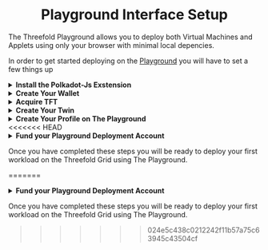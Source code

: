 # <center> Playground Interface Setup </center>

The Threefold Playground allows you to deploy both Virtual Machines and Applets using only your browser with minimal local depencies. 

In order to get started deploying on the [Playground](https://play.grid.tf) you will have to set a few things up

<details>
	<summary><b>Install the Polkadot-Js Exstension</b></summary>

Open Google Chrome and go to the Chrome Web Store by typing "chrome.google.com/webstore" in the address bar.

- 1.) Search for "polkadot-js" in the search bar and select the extension from the results.
- 2.) Click on the "Add to Chrome" button to install the extension.
- 3.) A pop-up window will appear asking for permission to install the extension. Click "Add extension" to continue.
- 4.) Once the installation is complete, you will see a notification in the top right corner of your browser that the extension has been added.
- 5.) To access the extension, click on the puzzle icon in the top right corner of your browser and select "polkadot-js"
- 6.) Once the extension is open, you will be prompted to connect to a polkadot-js enabled node. You can either connect to the default provided node or add your own custom node by clicking on the "Advanced settings" button.
- 7.) Once you are connected, you will be able to interact with the Polkadot network using the extension's built-in features such as viewing account balances and transaction history, and creating and signing transactions.
    - hold off on creating wallet for now untill youve read the next step. 
Note: Make sure you have the latest version of Google Chrome installed to use this extension.
</details>

<details>
	<summary><b>Create Your Wallet</b></summary>

You have Three options for creating this wallet
	
  <details>
	<summary>Use an Existing Stellar Wallet Nmeonic</summary>

Open the Polkadot-js extension in Google Chrome by clicking on the puzzle icon in the top right corner of the browser and selecting "polkadot-js".

- 1.) In the extension, click on the "Accounts" tab and then select "Import Accounts"
- 2.) Select "Stellar" from the list of supported chains.
- 3.) Enter your Stellar mnemonic phrase in the field provided.
- 4.) Click on the "Import" button to import your Stellar account into the Polkadot-js extension.
- 5.) Once the import is complete, you will see your imported Stellar account listed under the "Accounts" tab.
- 6.) To confirm that the import was successful, you can check the balance of your imported Stellar account by selecting it and then clicking on the "Account Details" button.
- 7.)To use the imported account for interacting with the Polkadot network, make sure to set it as the active account by clicking on the "Use" button next to the account.

Note: Importing an existing Stellar account into the Polkadot-js extension will not affect the account's balance or transaction history on the Stellar network. It will only allow you to use that account to interact with the Polkadot network.
  </details>

  <details>
	<summary>Create A New Polkadot Wallet In The Exstension</summary>

Open the Polkadot-js extension in Google Chrome by clicking on the puzzle icon in the top right corner of the browser and selecting "polkadot-js".

- 1.) In the extension, click on the "Accounts" tab and then select "Add Account"
- 2.) A new window will appear, select "Create a new seed"
- 3.) Enter a name for your new wallet, this is for your reference only
- 4.) Click on the "Generate" button to create a new seed phrase.
- 5.) Carefully write down the seed phrase on a piece of paper and store it in a safe place, as it will be needed to restore access to your wallet if you ever lose your password.
- 6.) Confirm your seed phrase by typing it in the field provided and clicking the "Confirm" button.
- 7.) Once the seed phrase is confirmed, you will be prompted to create a password for the new wallet.
- 8.) Enter a strong password and click "Save"

The new wallet will appear in the "Accounts" tab, and you will be able to use it to interact with the Polkadot network, this is a great option if you already have an exsisting stellar wallet.

Note: It is important to keep your seed phrase and password safe and secure, as anyone with access to them will be able to access and control your funds.
  </details>

  <details>
	<summary>Create a New Stellar Wallet With Threefold Connect</summary>

You will want to follow this Tutorial to Setup your Threefold Connect Wallet https://forum.threefold.io/t/threefold-farming-guide-part-2/2990

2.) Once you have Create Your Wallet you will want to follow the steps above under "Use An Exsisting Stellar wallet" using the Nmeonics you generate during the previous step. 
  </details>

</details>

<details>
	<summary><b>Acquire TFT</b></summary>

In order to purchase TFT we will need to use an interface compatible with the stellar decentralized exchanges for this example we will use LOBSTR
  <details>
	<summary><b>Install LOBSTR</b></summary>

you will need to install the LOBSTR app on your mobile device 
<details>
<summary>Install LOBSTR FOR IOS</summary>

 - 1.) Open the App Store on your iOS device.
 - 2.) Search for "Lobstr" in the search bar and select the app from the results.
 - 3.) Click on the "Get" button to start the installation process.
 - 4.) Once the installation is complete, you will see a notification that the app has been added to your device.
 - 5.) Go to the home screen of your device and open the Lobstr app.


</details>

<details>
  <summary>Install LOBSTR for Android</summary>

- 1.) Open the Google Play Store on your Android device.
- 2.) Search for "Lobstr" in the search bar and select the app from the results.
- 3.) Click on the "Install" button to start the installation process.
- 4.) Once the installation is complete, you will see a notification that the app has been added to your device.
- 5.) Go to the home screen of your device and open the Lobstr app.
 
 </details>
</details>
  
<details>
 <summary><b>Import wallet into LOBSTR</b></summary>

- 1.) You will be prompted to either create a new wallet or restore an existing one, If you dont already have a stellar wallet you should create one with with Threefold Connect Using the steps under "Create a new wallet with Threefold Connect"
- 2.) Add your exisisting or Threefold Connect Wallet by selecting "Restore Wallet" and entering your seed phrase and password.
- 3.) Once you've created or restored your wallet, you will be able to view your account balance and transaction history, and create and sign transactions.
Note: Make sure you have the latest version of Android or IOS installed on your device to use this app.
</details>

<details>
	<summary><b>Fund your stellar wallet that you imported into LOBSTR</b></summary>

You will need to fund your wallet with xlm in order to trade it for TFT there are two primary ways of accomplishing this

  <details>
	<summary>Purchase XLM with with MoonPay</summary>

- Open the Lobstr app on your iOS or Android device.
- Tap on the "Buy" button in the bottom navigation bar
- Select "XLM" from the list of available currencies
- Select the amount you would like to purchase
- Tap on "Next"
- Select "Moonpay" as the Payment Method
- Fill in your payment details, such as credit card information, and confirm the transaction
- Wait for the transaction to be confirmed, it may take a few minutes for the funds to appear in your Lobstr wallet
- Once the transaction is complete, you will see the XLM credited to your Lobstr wallet.

Note: It's important to check the exchange rate and the fees associated with the purchase before completing the transaction. Also, you need to have an account with Moonpay to use this method to buy XLM.
  </details>

   <details>
	<summary>Transfer XLM from an Exchange of your choice</summary>

- Log in to your account on the centralized exchange where you purchased XLM
- Locate the option to withdraw or transfer XLM from the exchange to an external wallet
- Enter the public address of your Lobstr wallet as the destination address for the transfer.
- Be sure to double-check the destination address to ensure it is correct, as sending XLM to the wrong address may result in loss of funds
- Input the amount of XLM you wish to transfer and initiate the transaction
- Wait for the transaction to be confirmed on the blockchain, it may take a few minutes to several hours depending on the blockchain's congestion.
- Once the transaction is confirmed, you will see the XLM credited to your Lobstr wallet.

Note: Make sure you have enough XLM in your exchange account to cover the network fee for the transfer, and also check for the exchange's withdrawal limits and fees.
  </details>
</details>

<details>
	<summary><b>Swap XLM for TFT in the LOBSTR app</b></summary>
	Open the Lobstr app on your iOS or Android device.

-Tap on the "Swap" button in the bottom navigation bar.

-Select "XLM" as the currency you want to swap from.

-Select "TFT" as the currency you want to swap to.

-Input the amount of XLM you wish to swap.

-Tap on "Next"

-Review the details of the swap, such as the exchange rate, and the total amount of TFT you will receive.

-Tap on "Confirm" to initiate the swap.

-Wait for the transaction to be confirmed on the blockchain, it may take a few minutes to several hours depending on the blockchain's congestion.

-Once the transaction is confirmed, you will see the TFT credited to your Lobstr wallet.

Note: Swap feature may not be available in all regions or jurisdictions, and also make sure to check the exchange rate and the fees associated with the swap before initiating the transaction.
</details>
</details>

<details>
	<summary><b>Create Your Twin</b></summary>

you will visit the [Threefold Dashboard](https://Dashboard.grid.tf) Here you will 
- Agree to the Grids Terms and Conditions 
- Create your Digital Twin, this is your identity on the grid and represents you as deployer. 
- Once you have Accepted the Terms and Agreements and created your twin you can proceed to create your profile on the Playground
</details>

<details>
	<summary><b>Create Your Profile on The Playground</b></summary>

Once you arrive on the [Playground](https://play.grid.tf) you will click the gear in the top right icon and create your deployment profile, this is how the interface knows what Twin is creating and managing the deployments being created and you will need a couple pieces of information.  
- Profile Name: this will be the name of your deployment profile, you can have multiple profiles representing different wallets, solutions, or access levels,
- Mnemonics: These are the words from the wallet you created in the extension or the threefold connect app. 
- Public SSH Key: This where you put the text of your .pub ssh key file that coincides with the private key you wish to access your deployments with. This key will be added to the known hosts of each deployment and typically represents how you will initially gain access to your deployment. 
</details>
<<<<<<< HEAD

<details>
	<summary><b>Fund your Playground Deployment Account</b></summary>

In order to use the TFT in our wallet for a deployment we have to move it from the Stellar chain to the TFChain. How you will do this will depend on if your Stellar wallet was created in Threefold Connect or not 
  
  <details>
	<summary>For Wallets Created In Threefold Connect</summary>

After Creating your profile, it will load the twin id you created in the [Dashboard](https://dashboard.grid.tf) and generate a QR code that allows you to transfer your funds from the Threefold Connect App wallet onto your deployment profile. Simply open the Threefold Connect and click the QR scan button in the top corner. 
  </details>

  <details>
	<summary>For Wallets NOT Created in Threefold Connect</summary>

If you are using a third-party wallet the QR code may not be functional in your wallet, you can go to "swap" on the [Dashboard](https://dashboard.grid.tf) and retrieve the Wallet address and memo for depositing to your twin from any stellar wallet address. 

**be sure you use the address and memo for twin deposits**
  </details>
</details>


Once you have completed these steps you will be ready to deploy your first workload on the Threefold Grid using The Playground. 























=======

<details>
	<summary><b>Fund your Playground Deployment Account</b></summary>

In order to use the TFT in our wallet for a deployment we have to move it from the Stellar chain to the TFChain. How you will do this will depend on if your Stellar wallet was created in Threefold Connect or not 
  
  <details>
	<summary>For Wallets Created In Threefold Connect</summary>

After Creating your profile, it will load the twin id you created in the [Dashboard](https://dashboard.grid.tf) and generate a QR code that allows you to transfer your funds from the Threefold Connect App wallet onto your deployment profile. Simply open the Threefold Connect and click the QR scan button in the top corner. 
  </details>

  <details>
	<summary>For Wallets NOT Created in Threefold Connect</summary>

If you are using a third-party wallet the QR code may not be functional in your wallet, you can go to "swap" on the [Dashboard](https://dashboard.grid.tf) and retrieve the Wallet address and memo for depositing to your twin from any stellar wallet address. 

**be sure you use the address and memo for twin deposits**
  </details>
</details>


Once you have completed these steps you will be ready to deploy your first workload on the Threefold Grid using The Playground. 
>>>>>>> 024e5c438c0212242f11b57a75c63945c43504cf
